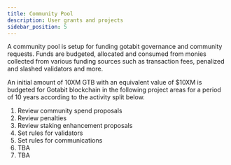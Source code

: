 ```yaml
---
title: Community Pool
description: User grants and projects
sidebar_position: 5
---
```

A community pool is setup for funding gotabit governance and community requests. Funds are budgeted, allocated and consumed from monies collected from various funding sources such as transaction fees, penalized and slashed validators and more.

An initial amount of 10XM GTB with an equivalent value of $10XM is budgeted for Gotabit blockchain in the following project areas for a period of 10 years according to the activity split below.

1. Review community spend proposals
1. Review penalties
1. Review staking enhancement proposals
1. Set rules for validators
1. Set rules for communications
1. TBA
1. TBA

